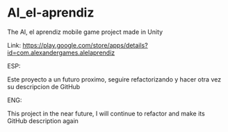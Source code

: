 # Al_el-aprendiz
The Al, el aprendiz  mobile game project made in Unity

Link: https://play.google.com/store/apps/details?id=com.alexandergames.alelaprendiz

ESP: 

Este proyecto a un futuro proximo, seguire refactorizando y hacer otra vez su descripcion de GitHub

ENG:

This project in the near future, I will continue to refactor and make its GitHub description again
